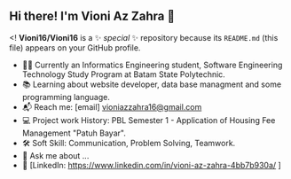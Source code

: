 ## Hi there! I'm Vioni Az Zahra 👋

<!
**Vioni16/Vioni16** is a ✨ _special_ ✨ repository because its `README.md` (this file) appears on your GitHub profile.

- 👩‍💻 Currently an Informatics Engineering student, Software Engineering Technology Study Program at Batam State Polytechnic.
- 📚 Learning about website developer, data base managment and some programming language.
- 📬 Reach me: [email] vioniazzahra16@gmail.com
- 💻 Project work History: PBL Semester 1 - Application of Housing Fee Management "Patuh Bayar".
- 🛠 Soft Skill: Communication, Problem Solving, Teamwork.
- 💬 Ask me about ...
- 📎 [LinkedIn: https://www.linkedin.com/in/vioni-az-zahra-4bb7b930a/ ]

>
